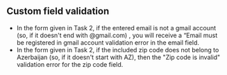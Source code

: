 ## Custom field validation

- In the form given in Task 2, if the entered email is not a gmail account (so, if it doesn't end with @gmail.com) , you will receive a “Email must be registered in gmail account validation error in the email field.
- In the form given in Task 2, if the included zip code does not belong to Azerbaijan (so, if it doesn't start with AZ), then the "Zip code is invalid" validation error for the zip code field.

